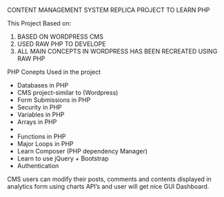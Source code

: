 CONTENT MANAGEMENT SYSTEM REPLICA PROJECT TO LEARN PHP 

This Project Based on:
1. BASED ON WORDPRESS CMS
2. USED RAW PHP TO DEVELOPE
3. ALL MAIN CONCEPTS IN WORDPRESS HAS BEEN RECREATED USING RAW PHP

PHP Conepts Used in the project
    <ul>
        <li>Databases in PHP</li>
        <li>CMS project-similar to (Wordpress)</li>
        <li>Form Submissions in PHP</li>
        <li>Security in PHP</li>
        <li>Variables in PHP</li>
        <li>Arrays in PHP<li> 
           <li>Functions in PHP</li>
            <li>Major Loops in PHP</li>
            <li>Learn Composer (PHP dependency Manager)</li>
            <li>Learn to use jQuery + Bootstrap</li>
            <li>Authentication</li>
    </ul>

CMS users can modify their posts, comments and contents displayed in analytics form using charts API’s and user will get nice GUI Dashboard.
